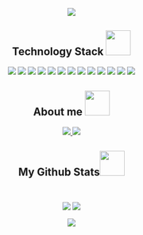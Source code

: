 <p align="center">
<img src="https://s3.amazonaws.com/media.skillcrush.com/skillcrush/wp-content/uploads/2020/07/Blog_Front-End-Portfolio.jpg" />
</p>

<h2 align="center">Technology Stack <img src="https://github.com/OppKunG/OppKunG/blob/main/images/laptop.gif" width="50"></h2>

<p align="center">
<img src="https://img.shields.io/badge/c-%2300599C.svg?style=flat-square&logo=c&logoColor=white"/>
<img src="https://img.shields.io/badge/c++-%2300599C.svg?style=flat-square&logo=c%2B%2B&logoColor=white"/>
<img src="https://img.shields.io/badge/Java-%23ED8B00.svg?style=flat-square&logo=java&logoColor=white"/>
<img src="https://img.shields.io/badge/Python-3670A0?style=flat-square&logo=python&logoColor=ffdd54"/>
<img src="https://img.shields.io/badge/Django-%23092E20.svg?style=flat-square&logo=django&logoColor=white"/>
<img src="https://img.shields.io/badge/Bootstrap-%23563D7C.svg?style=flat-square&logo=bootstrap&logoColor=white"/>
<img src="https://img.shields.io/badge/React-%2320232a.svg?style=flat-square&logo=react&logoColor=%2361DAFB"/>
<img src="https://img.shields.io/badge/TailwindCSS-%2338B2AC.svg?style=flat-square&logo=tailwind-css&logoColor=white"/>
<img src="https://img.shields.io/badge/JavaScript-%23323330.svg?style=flat-square&logo=javascript&logoColor=%23F7DF1E"/>
<img src="https://img.shields.io/badge/Node.js-6DA55F?style=flat-square&logo=node.js&logoColor=white"/>
<img src="https://img.shields.io/badge/MongoDB-%234ea94b.svg?style=flat-square&logo=mongodb&logoColor=white"/>
<img src="https://img.shields.io/badge/Git-black?style=flat-square&logo=git"/>
<img src="https://img.shields.io/badge/GitHub-black?style=flat-square&logo=github"/>
</p>

<h2 align="center">About me <img src="https://media0.giphy.com/media/jqNPzdTTxQfOgOqpO4/source.gif" width="50"></h2>

<p align="center">
<a href="mailto: oppjakarin@gmail.com">
<img src="https://img.shields.io/badge/Gmail-D14836?style=flat-square&logo=gmail&logoColor=white"/>
</a
    
<a href="https://https://instagram.com/oppjakarin?igshid=YmMyMTA2M2Y=">
<img src="https://img.shields.io/badge/Instagram-%23E4405F.svg?style=flat-square&logo=Instagram&logoColor=white&link=https://https://instagram.com/oppjakarin?igshid=YmMyMTA2M2Y="/>
</a>
</p>


<h2 align="center">
  My Github Stats<img src="https://media.giphy.com/media/VgCDAzcKvsR6OM0uWg/giphy.gif" width="50">
</h2>
 
<br>

<p align = "center">
  <img src = "https://github-readme-stats.vercel.app/api?username=OppKunG&show_icons=true&theme=react">
  <img src = "https://github-readme-stats.vercel.app/api/top-langs/?username=OppKunG&theme=react&layout=compact&line_height=0">
</p>

<p align = "center">
 <img  src="https://github-readme-streak-stats.herokuapp.com/?user=OppKunG&show_icons=true&locale=en&layout=compact&theme=react&line_height=0" />
</p> 
